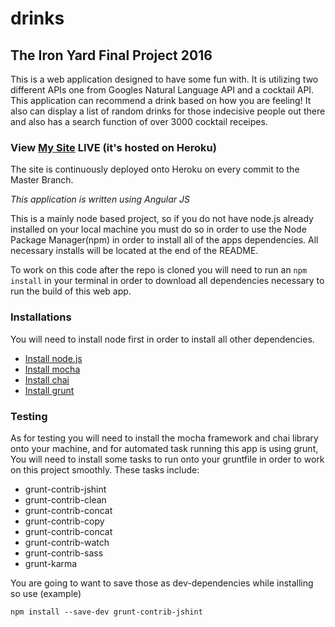 # drinks

## The Iron Yard Final Project 2016


This is a web application designed to have some fun with.  It is utilizing two different APIs one from Googles Natural Language API and a cocktail API.  This application can recommend a drink based on how you are feeling! It also can display a list of random drinks for those indecisive people out there and also has a search function of over 3000 cocktail receipes.

### View [My Site](https://happyhr.herokuapp.com) LIVE (it's hosted on Heroku)

The site is continuously deployed onto Heroku on every commit to the Master Branch.

*This application is written using Angular JS*

This is a mainly node based project, so if you do not have node.js already installed on your local machine you must do so in order to use the Node Package Manager(npm) in order to install all of the apps dependencies. All necessary installs will be located at the end of the README.

To work on this code after the repo is cloned you will need to run an `npm install` in your terminal in order to download all dependencies necessary to run the build of this web app.

### Installations

You will need to install node first in order to install all other dependencies.

* [Install node.js](https://nodejs.org/en/)
* [Install mocha](https://mochajs.org/#installation)
* [Install chai](http://chaijs.com/)
* [Install grunt](http://gruntjs.com/getting-started)

### Testing

As for testing you will need to install the mocha framework and chai library onto your machine, and for automated task running this app is using grunt, You will need to install some tasks to run onto your gruntfile in order to work on this project smoothly.
These tasks include:
* grunt-contrib-jshint
* grunt-contrib-clean
* grunt-contrib-concat
* grunt-contrib-copy
* grunt-contrib-concat
* grunt-contrib-watch
* grunt-contrib-sass
* grunt-karma

You are going to want to save those as dev-dependencies while installing so use
(example)

`npm install --save-dev grunt-contrib-jshint`
